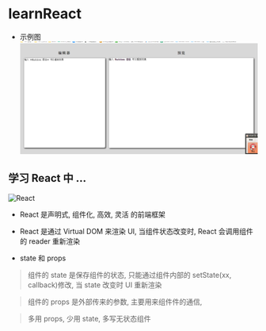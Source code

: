 # learnReact


- 示例图
![screenshots](https://github.com/Crayoncyann/learnReact/blob/master/screenshots/md.gif)


## 学习 React 中 ...

![React](http://yiming465.com/wp-content/uploads/2016/09/9FF923C456668F2850BE562B46A84414.png)

- React 是声明式, 组件化, 高效, 灵活 的前端框架

- React 是通过 Virtual DOM 来渲染 UI, 当组件状态改变时, React 会调用组件的 reader 重新渲染

- state 和 props

> 组件的 state 是保存组件的状态, 只能通过组件内部的 setState(xx, callback)修改, 当 state 改变时 UI 重新渲染

> 组件的 props 是外部传来的参数, 主要用来组件件的通信,

> 多用 props, 少用 state, 多写无状态组件
